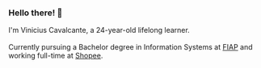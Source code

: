 ### Hello there! 👋

I'm Vinicius Cavalcante, a 24-year-old lifelong learner.
<br><br>
Currently pursuing a Bachelor degree in Information Systems at [FIAP](https://www.fiap.com.br/) and working full-time at [Shopee](https://www.shopee.com.br).
